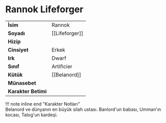 # Rannok Lifeforger  
  
  
|  |  |  
|---|---|  
| **İsim** | Rannok |  
| **Soyadı** | [[Lifeforger]] |  
| **Hizip** |  |  
| **Cinsiyet** | Erkek |  
| **Irk** | Dwarf |  
| **Sınıf** | Artificier |  
| **Kütük** | [[Belanord]] |  
| **Münasebet** |  |  
| **Karakter Betimi** |  |  
  
  
!!! note inline end "Karakter Notları"  
	Belanord ve dünyanın en büyük silah ustası. Banlord'un babası, Umman'ın kocası, Talog'un kardeşi.  
  